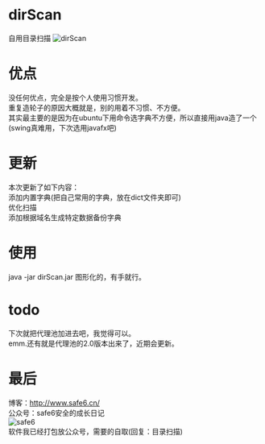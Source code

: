 # dirScan
自用目录扫描
![dirScan][1]  

# 优点
没任何优点，完全是按个人使用习惯开发。   
重复造轮子的原因大概就是，别的用着不习惯、不方便。   
其实最主要的是因为在ubuntu下用命令选字典不方便，所以直接用java造了一个(swing真难用，下次选用javafx吧)   


# 更新
本次更新了如下内容：  
添加内置字典(把自己常用的字典，放在dict文件夹即可)  
优化扫描  
添加根据域名生成特定数据备份字典  

# 使用
java -jar dirScan.jar
图形化的，有手就行。  

# todo
下次就把代理池加进去吧，我觉得可以。     
emm.还有就是代理池的2.0版本出来了，近期会更新。  


# 最后
博客：http://www.safe6.cn/      
公众号：safe6安全的成长日记       
![safe6][2]   
软件我已经打包放公众号，需要的自取(回复：目录扫描)      


  [1]: https://github.com/safe6Sec/dirScan/blob/master/img.png
  [2]: http://qiniu.safe6.cn/qrcode.jpg
